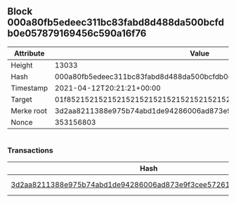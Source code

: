 ## Block 000a80fb5edeec311bc83fabd8d488da500bcfdb0e057879169456c590a16f76

Attribute | Value
--- | ---
Height | 13033
Hash | 000a80fb5edeec311bc83fabd8d488da500bcfdb0e057879169456c590a16f76
Timestamp | 2021-04-12T20:21:21+00:00
Target | 01f8521521521521521521521521521521521521521521521521521521521521
Merke root | 3d2aa8211388e975b74abd1de94286006ad873e9f3cee572614a5d6efaf93dcd
Nonce | 353156803

```

```

### Transactions

Hash | Amount
--- | ---
[3d2aa8211388e975b74abd1de94286006ad873e9f3cee572614a5d6efaf93dcd](3d2aa8211388e975b74abd1de94286006ad873e9f3cee572614a5d6efaf93dcd.md) | 10.00000000 SKEPTI 
